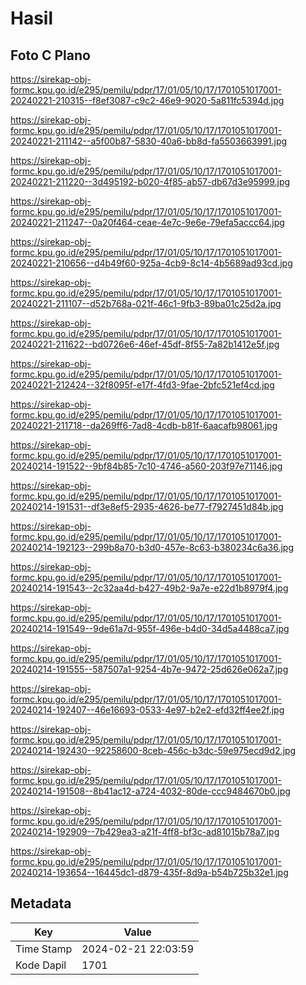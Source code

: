 # Hasil

## Foto C Plano

https://sirekap-obj-formc.kpu.go.id/e295/pemilu/pdpr/17/01/05/10/17/1701051017001-20240221-210315--f8ef3087-c9c2-46e9-9020-5a811fc5394d.jpg

https://sirekap-obj-formc.kpu.go.id/e295/pemilu/pdpr/17/01/05/10/17/1701051017001-20240221-211142--a5f00b87-5830-40a6-bb8d-fa5503663991.jpg

https://sirekap-obj-formc.kpu.go.id/e295/pemilu/pdpr/17/01/05/10/17/1701051017001-20240221-211220--3d495192-b020-4f85-ab57-db67d3e95999.jpg

https://sirekap-obj-formc.kpu.go.id/e295/pemilu/pdpr/17/01/05/10/17/1701051017001-20240221-211247--0a20f464-ceae-4e7c-9e6e-79efa5accc64.jpg

https://sirekap-obj-formc.kpu.go.id/e295/pemilu/pdpr/17/01/05/10/17/1701051017001-20240221-210656--d4b49f60-925a-4cb9-8c14-4b5689ad93cd.jpg

https://sirekap-obj-formc.kpu.go.id/e295/pemilu/pdpr/17/01/05/10/17/1701051017001-20240221-211107--d52b768a-021f-46c1-9fb3-89ba01c25d2a.jpg

https://sirekap-obj-formc.kpu.go.id/e295/pemilu/pdpr/17/01/05/10/17/1701051017001-20240221-211622--bd0726e6-46ef-45df-8f55-7a82b1412e5f.jpg

https://sirekap-obj-formc.kpu.go.id/e295/pemilu/pdpr/17/01/05/10/17/1701051017001-20240221-212424--32f8095f-e17f-4fd3-9fae-2bfc521ef4cd.jpg

https://sirekap-obj-formc.kpu.go.id/e295/pemilu/pdpr/17/01/05/10/17/1701051017001-20240221-211718--da269ff6-7ad8-4cdb-b81f-6aacafb98061.jpg

https://sirekap-obj-formc.kpu.go.id/e295/pemilu/pdpr/17/01/05/10/17/1701051017001-20240214-191522--9bf84b85-7c10-4746-a560-203f97e71146.jpg

https://sirekap-obj-formc.kpu.go.id/e295/pemilu/pdpr/17/01/05/10/17/1701051017001-20240214-191531--df3e8ef5-2935-4626-be77-f7927451d84b.jpg

https://sirekap-obj-formc.kpu.go.id/e295/pemilu/pdpr/17/01/05/10/17/1701051017001-20240214-192123--299b8a70-b3d0-457e-8c63-b380234c6a36.jpg

https://sirekap-obj-formc.kpu.go.id/e295/pemilu/pdpr/17/01/05/10/17/1701051017001-20240214-191543--2c32aa4d-b427-49b2-9a7e-e22d1b8979f4.jpg

https://sirekap-obj-formc.kpu.go.id/e295/pemilu/pdpr/17/01/05/10/17/1701051017001-20240214-191549--9de61a7d-955f-496e-b4d0-34d5a4488ca7.jpg

https://sirekap-obj-formc.kpu.go.id/e295/pemilu/pdpr/17/01/05/10/17/1701051017001-20240214-191555--587507a1-9254-4b7e-9472-25d626e062a7.jpg

https://sirekap-obj-formc.kpu.go.id/e295/pemilu/pdpr/17/01/05/10/17/1701051017001-20240214-192407--46e16693-0533-4e97-b2e2-efd32ff4ee2f.jpg

https://sirekap-obj-formc.kpu.go.id/e295/pemilu/pdpr/17/01/05/10/17/1701051017001-20240214-192430--92258600-8ceb-456c-b3dc-59e975ecd9d2.jpg

https://sirekap-obj-formc.kpu.go.id/e295/pemilu/pdpr/17/01/05/10/17/1701051017001-20240214-191508--8b41ac12-a724-4032-80de-ccc9484670b0.jpg

https://sirekap-obj-formc.kpu.go.id/e295/pemilu/pdpr/17/01/05/10/17/1701051017001-20240214-192909--7b429ea3-a21f-4ff8-bf3c-ad81015b78a7.jpg

https://sirekap-obj-formc.kpu.go.id/e295/pemilu/pdpr/17/01/05/10/17/1701051017001-20240214-193654--16445dc1-d879-435f-8d9a-b54b725b32e1.jpg


## Metadata

| Key        | Value               |
| ---------- | ------------------- |
| Time Stamp | 2024-02-21 22:03:59 |
| Kode Dapil | 1701                |



